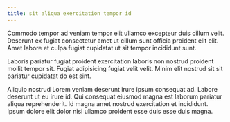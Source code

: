 ```yaml
---
title: sit aliqua exercitation tempor id
---
```


Commodo tempor ad veniam tempor elit ullamco excepteur duis cillum velit. Deserunt ex fugiat consectetur amet ut cillum sunt officia proident elit elit. Amet labore et culpa fugiat cupidatat ut sit tempor incididunt sunt.

Laboris pariatur fugiat proident exercitation laboris non nostrud proident mollit tempor sit. Fugiat adipisicing fugiat velit velit. Minim elit nostrud sit sit pariatur cupidatat do est sint.

Aliquip nostrud Lorem veniam deserunt irure ipsum consequat ad. Labore deserunt ut eu irure id. Qui consequat eiusmod magna est laborum pariatur aliqua reprehenderit. Id magna amet nostrud exercitation et incididunt. Ipsum dolore elit dolor nisi ullamco proident esse duis esse duis magna.